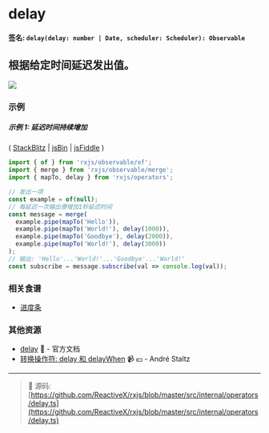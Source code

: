 # delay

#### 签名: `delay(delay: number | Date, scheduler: Scheduler): Observable`

## 根据给定时间延迟发出值。

<div class="ua-ad"><a href="https://ultimateangular.com/?ref=76683_kee7y7vk"><img src="https://ultimateangular.com/assets/img/banners/ua-leader.svg"></a></div>

### 示例

##### 示例 1: 延迟时间持续增加

(
[StackBlitz](https://stackblitz.com/edit/typescript-gc7gct?file=index.ts&devtoolsheight=100)
| [jsBin](http://jsbin.com/zebatixije/1/edit?js,console) |
[jsFiddle](https://jsfiddle.net/btroncone/1kxtzcu6/) )

```js
import { of } from 'rxjs/observable/of';
import { merge } from 'rxjs/observable/merge';
import { mapTo, delay } from 'rxjs/operators';

// 发出一项
const example = of(null);
// 每延迟一次输出便增加1秒延迟时间
const message = merge(
  example.pipe(mapTo('Hello')),
  example.pipe(mapTo('World!'), delay(1000)),
  example.pipe(mapTo('Goodbye'), delay(2000)),
  example.pipe(mapTo('World!'), delay(3000))
);
// 输出: 'Hello'...'World!'...'Goodbye'...'World!'
const subscribe = message.subscribe(val => console.log(val));
```

### 相关食谱

* [进度条](../../recipes/progressbar.md)

### 其他资源

* [delay](http://cn.rx.js.org/class/es6/Observable.js~Observable.html#instance-method-delay) :newspaper: - 官方文档
* [转换操作符: delay 和 delayWhen](https://egghead.io/lessons/rxjs-transformation-operators-delay-and-delaywhen?course=rxjs-beyond-the-basics-operators-in-depth) :video_camera: :dollar: - André Staltz

---
> :file_folder: 源码:  [https://github.com/ReactiveX/rxjs/blob/master/src/internal/operators/delay.ts](https://github.com/ReactiveX/rxjs/blob/master/src/internal/operators/delay.ts)
